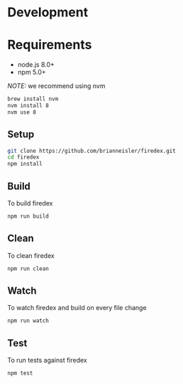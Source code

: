 # Development

# Requirements

* node.js 8.0+
* npm 5.0+

*NOTE:* we recommend using nvm
```sh
brew install nvm
nvm install 8
nvm use 8
```

## Setup

```sh
git clone https://github.com/brianneisler/firedex.git
cd firedex
npm install
```


## Build

To build firedex

```sh
npm run build
```


## Clean

To clean firedex

```sh
npm run clean
```


## Watch

To watch firedex and build on every file change

```sh
npm run watch
```

## Test

To run tests against firedex

```sh
npm test
```
